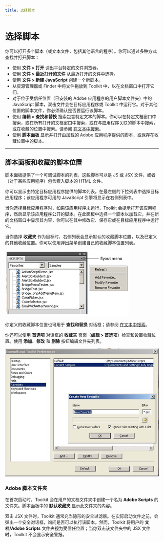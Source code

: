```yaml
---
title: 选择脚本
---
```

# 选择脚本

你可以打开多个脚本（或文本文件，包括其他语言的程序）。你可以通过多种方式查找并打开脚本：

- 使用 **文件 > 打开** 调出平台特定的文件浏览器。
- 使用 **文件 > 最近打开的文件** 从最近打开的文件中选择。
- 使用 **文件 > 新建 JavaScript** 创建一个新脚本。
- 从资源管理器或 Finder 中将文件拖放到 Toolkit 中，以在文档窗口中打开它们。
- 对于位于受信任位置（已安装的 Adobe 应用程序的用户脚本文件夹）中的 JavaScript 脚本，双击文件会在目标应用程序或 Toolkit 中运行它。对于其他位置的脚本文件，你必须确认是否要运行该脚本。
- 使用 **编辑 > 查找和替换** 搜索包含特定文本的脚本。你可以在特定文档窗口中搜索，或在所有打开的文档窗口中搜索，或在与应用程序关联的脚本中搜索，或在收藏的位置中搜索。请参阅 [在文本中搜索](../the-script-editor#searching-in-text)。
- 使用 **脚本面板** 显示并打开由加载的 Adobe 应用程序提供的脚本，或保存在收藏位置中的脚本。

---

## 脚本面板和收藏的脚本位置

脚本面板提供了一个可调试脚本的列表，这些脚本可以是 JS 或 JSX 文件，或者（对于某些应用程序）包含嵌入脚本的 HTML 文件。

你可以显示由特定目标应用程序提供的脚本列表。在最左侧的下拉列表中选择目标应用程序；该应用程序可用的 JavaScript 引擎将显示在右侧列表中。

当你选择目标应用程序时，如果该应用程序未运行，Toolkit 会提示打开该应用程序，然后显示该应用程序公开的脚本。在此面板中选择一个脚本以加载它，并在新的文档窗口中显示其内容，你可以在其中修改它、保存它或在目标应用程序中运行它。

当你选择 **收藏夹** 作为目标时，右侧列表会显示默认的收藏脚本位置，以及已定义的其他收藏位置。你可以使用弹出菜单创建自己的收藏脚本位置列表。

![脚本面板](./_static/02_the-extendscript-toolkit_selecting-scripts_scripts-panel_panel.png)

你定义的收藏脚本位置也可用于 **查找和替换** 对话框；请参阅 [在文本中搜索](../the-script-editor#searching-in-text)。

你还可以使用 **首选项** 对话框的 **收藏夹** 页面（**编辑 > 首选项**）检查和设置收藏位置。使用 **添加**、**修改** 和 **删除** 按钮编辑文件夹列表。

![脚本收藏夹](./_static/02_the-extendscript-toolkit_selecting-scripts_scripts-panel_favourites.jpg)

### Adobe 脚本文件夹

在首次启动时，Toolkit 会在用户的文档文件夹中创建一个名为 **Adobe Scripts** 的文件夹。脚本面板中的 **默认收藏夹** 显示此文件夹的内容。

双击 JSX 文件时，Toolkit 通常充当隐形的安全过滤器。在实际启动文件之前，会弹出一个安全对话框，询问是否可以执行该脚本。然而，Toolkit 将用户的 **文档/Adobe Scripts** 文件夹视为受信任位置；当你双击该文件夹中的 JSX 文件时，Toolkit 不会显示安全警报。
